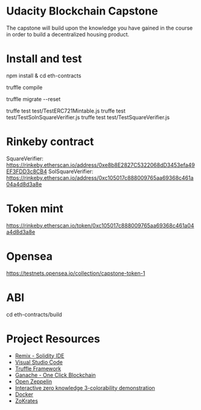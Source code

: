 # Udacity Blockchain Capstone

The capstone will build upon the knowledge you have gained in the course in order to build a decentralized housing product. 

# Install and test

npm install & cd eth-contracts

truffle compile

truffle migrate --reset

truffe test test/TestERC721Mintable.js
truffe test test/TestSolnSquareVerifier.js
truffe test test/TestSquareVerifier.js

# Rinkeby contract

SquareVerifier: https://rinkeby.etherscan.io/address/0xe8b8E2827C5322068dD3453efa49EF3FDD3c8CB4
SolSquareVerifier: https://rinkeby.etherscan.io/address/0xc105017c888009765aa69368c461a04a4d8d3a8e

# Token mint

https://rinkeby.etherscan.io/token/0xc105017c888009765aa69368c461a04a4d8d3a8e

# Opensea

https://testnets.opensea.io/collection/capstone-token-1

# ABI

cd eth-contracts/build

# Project Resources

* [Remix - Solidity IDE](https://remix.ethereum.org/)
* [Visual Studio Code](https://code.visualstudio.com/)
* [Truffle Framework](https://truffleframework.com/)
* [Ganache - One Click Blockchain](https://truffleframework.com/ganache)
* [Open Zeppelin ](https://openzeppelin.org/)
* [Interactive zero knowledge 3-colorability demonstration](http://web.mit.edu/~ezyang/Public/graph/svg.html)
* [Docker](https://docs.docker.com/install/)
* [ZoKrates](https://github.com/Zokrates/ZoKrates)
